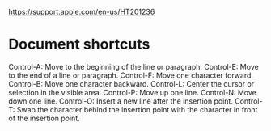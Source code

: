 https://support.apple.com/en-us/HT201236





# Document shortcuts

Control-A: Move to the beginning of the line or paragraph.
Control-E: Move to the end of a line or paragraph.
Control-F: Move one character forward.
Control-B: Move one character backward.
Control-L: Center the cursor or selection in the visible area.
Control-P: Move up one line.
Control-N: Move down one line.
Control-O: Insert a new line after the insertion point.
Control-T: Swap the character behind the insertion point with the character in front of the insertion point.
